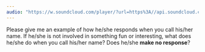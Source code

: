 ```yaml
---
audio: "https://w.soundcloud.com/player/?url=https%3A//api.soundcloud.com/tracks/1406198521%3Fsecret_token%3Ds-Wzxb7udXsVp&color=%23ff5500&auto_play=true&hide_related=false&show_comments=true&show_user=true&show_reposts=false&show_teaser=true&visual=true"
---
```


Please give me an example of how he/she responds when you call his/her name. If he/she is not involved in something fun or interesting, what does he/she do when you call his/her name? Does he/she <strong>make no response</strong>?